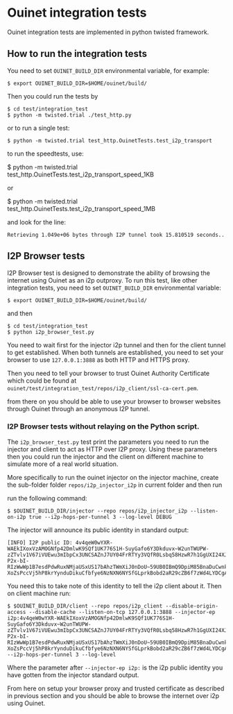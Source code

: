 # Ouinet integration tests

Ouinet integration tests are implemented in python twisted framework.


## How to run the integration tests

You need to set `OUINET_BUILD_DIR` environmental variable, for example:

```
$ export OUINET_BUILD_DIR=$HOME/ouinet/build/
```

Then you could run the tests by

```
$ cd test/integration_test
$ python -m twisted.trial ./test_http.py
```

or to run  a single test:
```
$ python -m twisted.trial test_http.OuinetTests.test_i2p_transport
```
to run the speedtests, use:

$ python -m twisted.trial test_http.OuinetTests.test_i2p_transport_speed_1KB

or

$ python -m twisted.trial test_http.OuinetTests.test_i2p_transport_speed_1MB

and look for the line:

`Retrieving 1.049e+06 bytes through I2P tunnel took 15.810519 seconds..`


## I2P Browser tests

I2P Browser test is designed to demonstrate the ability of browsing the internet using Ouinet as an i2p outproxy. To run this test, like other integration tests, you need to set `OUINET_BUILD_DIR` environmental variable:
```
$ export OUINET_BUILD_DIR=$HOME/ouinet/build/
```

and then

```
$ cd test/integration_test
$ python i2p_browser_test.py
```

You need to wait first for the injector i2p tunnel and then for the client tunnel to get established. When both tunnels are established, you need to set your browser to use `127.0.0.1:3888` as both HTTP and HTTPS proxy.

Then you need to tell your browser to trust Ouinet Authority Certificate which could be found at `ouinet/test/integration_test/repos/i2p_client/ssl-ca-cert.pem`.

from there on you should be able to use your browser to browser websites through Ouinet through an anonymous I2P tunnel.

### I2P Browser tests without relaying on the Python script.

The `i2p_browser_test.py` test print the parameters you need to run the injector and client to act as HTTP over I2P proxy. Using these parameters then you could run the injector and the client on different machine to simulate more of a real world situation.

More specifically to run the ouinet injector on the injector machine, create the sub-folder folder `repos/i2p_injector_i2p` in current folder and then run

run the following command:

```
$ $OUINET_BUILD_DIR/injector --repo repos/i2p_injector_i2p --listen-on-i2p true --i2p-hops-per-tunnel 3 --log-level DEBUG
```

The injector will announce its public identity in standard output:
```
[INFO] I2P public ID: 4v4qeW0wYXR-WAEkIXoxVzAMOGNfp42DmlwK9SQf1UK776S1H-SuyGafo6Y3Dkduvx~W2unTWUPW-zZTvlv1V67iVUEwu3mIbpCx3UNCSAZnJ7UY04FrRTYy3VQfR0Lsbq58HzwR7h1GgUXI24XJR9yyz9F65j~j3FsVIgstwOyfB1uc55k-P2x-bI-RIzWwWp1B7esdPdwRuxNMjaUSxUS17bAhzTWmXiJ0nDoU~59UB0IBmQ9DpiM85BnaDuCwnkBdwsy4URJSAASvE0DzE~PVnURxhjfrljgDqP6OGDvVDNpRMqTQLzK3WwaNjb-XoZsPccVj5hP8krYynduDikuCfbfye6NzNXN6NYSfGLprkBobd2aR29cZB6f7zWd4LYDCgAvjAcuDw7g6DWmwf1ZUzfgd3mecO4dTWMABz8DQTeW9LvkKm~gkdb5BPmeP9w2bOF0ISqlkoxsj7LkWKmmdIwWfTbnfnwewoeAziWYq~T8474AJBNgQ4T4tLMloBQAEAAEAAA==
```

You need this to take note of this identity to tell the i2p client about it. Then on client machine run:

```
$ $OUINET_BUILD_DIR/client --repo repos/i2p_client --disable-origin-access --disable-cache --listen-on-tcp 127.0.0.1:3888 --injector-ep i2p:4v4qeW0wYXR-WAEkIXoxVzAMOGNfp42DmlwK9SQf1UK776S1H-SuyGafo6Y3Dkduvx~W2unTWUPW-zZTvlv1V67iVUEwu3mIbpCx3UNCSAZnJ7UY04FrRTYy3VQfR0Lsbq58HzwR7h1GgUXI24XJR9yyz9F65j~j3FsVIgstwOyfB1uc55k-P2x-bI-RIzWwWp1B7esdPdwRuxNMjaUSxUS17bAhzTWmXiJ0nDoU~59UB0IBmQ9DpiM85BnaDuCwnkBdwsy4URJSAASvE0DzE~PVnURxhjfrljgDqP6OGDvVDNpRMqTQLzK3WwaNjb-XoZsPccVj5hP8krYynduDikuCfbfye6NzNXN6NYSfGLprkBobd2aR29cZB6f7zWd4LYDCgAvjAcuDw7g6DWmwf1ZUzfgd3mecO4dTWMABz8DQTeW9LvkKm~gkdb5BPmeP9w2bOF0ISqlkoxsj7LkWKmmdIwWfTbnfnwewoeAziWYq~T8474AJBNgQ4T4tLMloBQAEAAEAAA== --i2p-hops-per-tunnel 3 --log-level
```
Where the parameter after `--injector-ep i2p:` is the i2p public identity  you have gotten from the injector standard output.

From here on setup your browser proxy and trusted certificate as described in previous section and you should be able to browse the internet over i2p using Ouinet.

